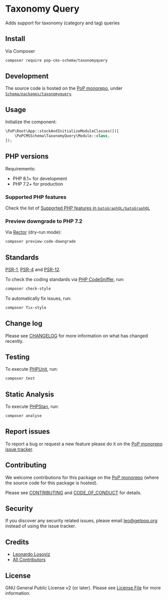 # Taxonomy Query

<!--
[![Build Status][ico-travis]][link-travis]
[![Quality Score][ico-code-quality]][link-code-quality]
[![Software License][ico-license]](LICENSE.md)
[![Latest Version on Packagist][ico-version]][link-packagist]
[![Coverage Status][ico-scrutinizer]][link-scrutinizer]
[![Total Downloads][ico-downloads]][link-downloads]
-->

Adds support for taxonomy (category and tag) queries

## Install

Via Composer

``` bash
composer require pop-cms-schema/taxonomyquery
```

## Development

The source code is hosted on the [PoP monorepo](https://github.com/GatoGraphQL/GatoGraphQL), under [`Schema/packages/taxonomyquery`](https://github.com/GatoGraphQL/GatoGraphQL/tree/master/layers/Schema/packages/taxonomyquery).

## Usage

Initialize the component:

``` php
\PoP\Root\App::stockAndInitializeModuleClasses([([
    \PoPCMSSchema\TaxonomyQuery\Module::class,
]);
```

## PHP versions

Requirements:

- PHP 8.1+ for development
- PHP 7.2+ for production

### Supported PHP features

Check the list of [Supported PHP features in `GatoGraphQL/GatoGraphQL`](https://github.com/GatoGraphQL/GatoGraphQL/blob/master/docs/supported-php-features.md)

### Preview downgrade to PHP 7.2

Via [Rector](https://github.com/rectorphp/rector) (dry-run mode):

```bash
composer preview-code-downgrade
```

## Standards

[PSR-1](https://www.php-fig.org/psr/psr-1), [PSR-4](https://www.php-fig.org/psr/psr-4) and [PSR-12](https://www.php-fig.org/psr/psr-12).

To check the coding standards via [PHP CodeSniffer](https://github.com/squizlabs/PHP_CodeSniffer), run:

``` bash
composer check-style
```

To automatically fix issues, run:

``` bash
composer fix-style
```

## Change log

Please see [CHANGELOG](CHANGELOG.md) for more information on what has changed recently.

## Testing

To execute [PHPUnit](https://phpunit.de/), run:

``` bash
composer test
```

## Static Analysis

To execute [PHPStan](https://github.com/phpstan/phpstan), run:

``` bash
composer analyse
```

## Report issues

To report a bug or request a new feature please do it on the [PoP monorepo issue tracker](https://github.com/GatoGraphQL/GatoGraphQL/issues).

## Contributing

We welcome contributions for this package on the [PoP monorepo](https://github.com/GatoGraphQL/GatoGraphQL) (where the source code for this package is hosted).

Please see [CONTRIBUTING](CONTRIBUTING.md) and [CODE_OF_CONDUCT](CODE_OF_CONDUCT.md) for details.

## Security

If you discover any security related issues, please email leo@getpop.org instead of using the issue tracker.

## Credits

- [Leonardo Losoviz][link-author]
- [All Contributors][link-contributors]

## License

GNU General Public License v2 (or later). Please see [License File](LICENSE.md) for more information.

[ico-version]: https://img.shields.io/packagist/v/pop-cms-schema/taxonomyquery.svg?style=flat-square
[ico-license]: https://img.shields.io/badge/license-GPLv2-brightgreen.svg?style=flat-square
[ico-travis]: https://img.shields.io/travis/pop-cms-schema/taxonomyquery/master.svg?style=flat-square
[ico-scrutinizer]: https://img.shields.io/scrutinizer/coverage/g/pop-cms-schema/taxonomyquery.svg?style=flat-square
[ico-code-quality]: https://img.shields.io/scrutinizer/g/pop-cms-schema/taxonomyquery.svg?style=flat-square
[ico-downloads]: https://img.shields.io/packagist/dt/pop-cms-schema/taxonomyquery.svg?style=flat-square

[link-packagist]: https://packagist.org/packages/pop-cms-schema/taxonomyquery
[link-travis]: https://travis-ci.org/pop-cms-schema/taxonomyquery
[link-scrutinizer]: https://scrutinizer-ci.com/g/pop-cms-schema/taxonomyquery/code-structure
[link-code-quality]: https://scrutinizer-ci.com/g/pop-cms-schema/taxonomyquery
[link-downloads]: https://packagist.org/packages/pop-cms-schema/taxonomyquery
[link-author]: https://github.com/leoloso
[link-contributors]: ../../../../../../contributors
